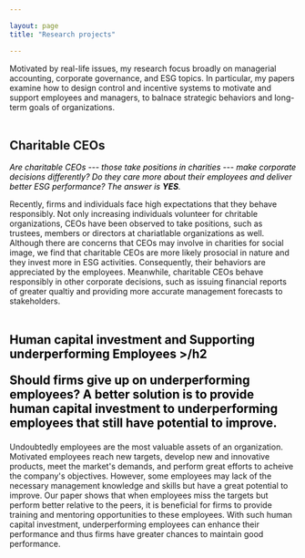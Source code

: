 ```yaml
---

layout: page
title: "Research projects"

---
```



Motivated by real-life issues, my research focus broadly on managerial accounting, corporate governance, and ESG topics. In particular, my papers examine how to design control and incentive systems to motivate and support employees and managers, to balnace strategic behaviors and long-term goals of organizations.
<br>
<br>

## Charitable CEOs

<div style="background-color: platinum; color: black">  <i>Are charitable CEOs --- those take positions in charities --- make corporate decisions differently? Do they care more about their employees and deliver better ESG performance? The answer is <b>YES</b>.</i> 
</div>

Recently, firms and individuals face high expectations that they behave responsibly. Not only increasing individuals volunteer for chritable organizations, CEOs have been observed to take positions, such as trustees, members or directors at chariatlable organizations as well. Although there are concerns that CEOs may involve in charities for social image, we find that charitable CEOs are more likely prosocial in nature and they invest more in ESG activities. Consequently, their behaviors are appreciated by the employees. Meanwhile, charitable CEOs behave responsibly in other corporate decisions, such as issuing financial reports of greater qualtiy and providing more accurate management forecasts to stakeholders.
<br>
<br>


<div style="background-color: platinum; color: black"> 

<h2> Human capital investment and Supporting underperforming Employees >/h2

Should firms give up on underperforming employees? A better solution is to provide human capital investment to underperforming employees that still have potential to improve. 
</div>

Undoubtedly employees are the most valuable assets of an organization. Motivated employees reach new targets, develop new and innovative products, meet the market's demands, and perform great efforts to acheive the company's objectives. However, some employees may lack of the necessary management knowledge and skills but have a great potential to improve. Our paper shows that when employees miss the targets but perform better relative to the peers, it is beneficial for firms to provide training and mentoring opportunities to these employees. With such human capital investment, underperforming employees can enhance their performance and thus firms have greater chances to maintain good performance. 
<br>
<br>











